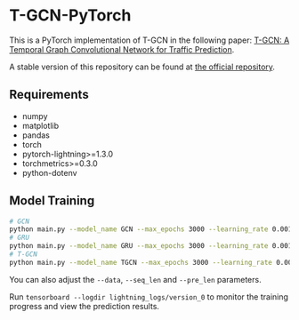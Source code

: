 # T-GCN-PyTorch

This is a PyTorch implementation of T-GCN in the following paper: [T-GCN: A Temporal Graph Convolutional Network for Traffic Prediction](https://arxiv.org/abs/1811.05320).

A stable version of this repository can be found at [the official repository](https://github.com/lehaifeng/T-GCN/tree/master/T-GCN/T-GCN-PyTorch).

## Requirements

* numpy
* matplotlib
* pandas
* torch
* pytorch-lightning>=1.3.0
* torchmetrics>=0.3.0
* python-dotenv

## Model Training

```bash
# GCN
python main.py --model_name GCN --max_epochs 3000 --learning_rate 0.001 --weight_decay 0 --batch_size 64 --hidden_dim 100 --settings supervised --gpus 1
# GRU
python main.py --model_name GRU --max_epochs 3000 --learning_rate 0.001 --weight_decay 1.5e-3 --batch_size 64 --hidden_dim 100 --settings supervised --gpus 1
# T-GCN
python main.py --model_name TGCN --max_epochs 3000 --learning_rate 0.001 --weight_decay 0 --batch_size 32 --hidden_dim 64 --loss mse_with_regularizer --settings supervised --gpus 1
```

You can also adjust the `--data`, `--seq_len` and `--pre_len` parameters.

Run `tensorboard --logdir lightning_logs/version_0` to monitor the training progress and view the prediction results.
